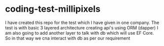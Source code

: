 # coding-test-millipixels
I have created this repo for the test which I have given in one company. The test is with basic 3 layered architecture creating api's using ORM (dapper) I am also going to add another layer to talk with db which will use EF Core. So in that way we cna interact with db as per our requirement
